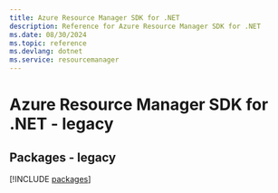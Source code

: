 ```yaml
---
title: Azure Resource Manager SDK for .NET
description: Reference for Azure Resource Manager SDK for .NET
ms.date: 08/30/2024
ms.topic: reference
ms.devlang: dotnet
ms.service: resourcemanager
---
```

# Azure Resource Manager SDK for .NET - legacy
## Packages - legacy
[!INCLUDE [packages](resource-manager-index.md)]